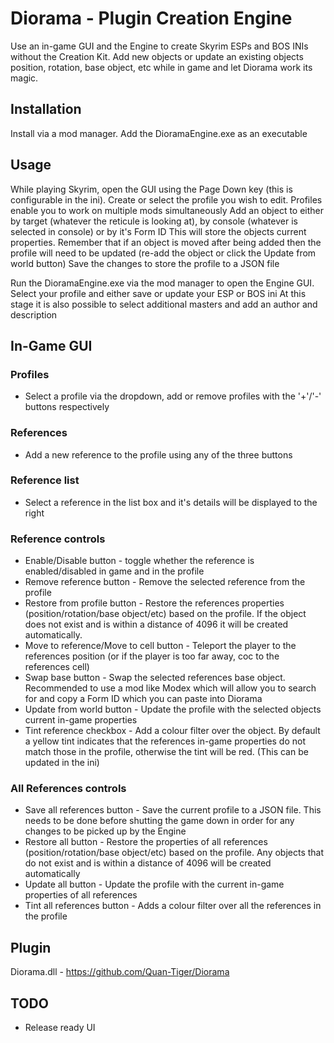 # ﻿Diorama - Plugin Creation Engine

Use an in-game GUI and the Engine to create Skyrim ESPs and BOS INIs without the Creation Kit. Add new objects or update an existing objects position, rotation, base object, etc while in game and let Diorama work its magic.

## Installation
Install via a mod manager. Add the DioramaEngine.exe as an executable

## Usage
While playing Skyrim, open the GUI using the Page Down key (this is configurable in the ini). Create or select the profile you wish to edit. Profiles enable you to work on multiple mods simultaneously
Add an object to either by target (whatever the reticule is looking at), by console (whatever is selected in console) or by it's Form ID
This will store the objects current properties. Remember that if an object is moved after being added then the profile will need to be updated (re-add the object or click the Update from world button)
Save the changes to store the profile to a JSON file

Run the DioramaEngine.exe via the mod manager to open the Engine GUI. Select your profile and either save or update your ESP or BOS ini
At this stage it is also possible to select additional masters and add an author and description

## In-Game GUI

### Profiles 
- Select a profile via the dropdown, add or remove profiles with the '+'/'-' buttons respectively

### References 
- Add a new reference to the profile using any of the three buttons

### Reference list 
- Select a reference in the list box and it's details will be displayed to the right

### Reference controls
- Enable/Disable button - toggle whether the reference is enabled/disabled in game and in the profile
- Remove reference button - Remove the selected reference from the profile
- Restore from profile button - Restore the references properties (position/rotation/base object/etc) based on the profile. If the object does not exist and is within a distance of 4096 it will be created automatically.
- Move to reference/Move to cell button - Teleport the player to the references position (or if the player is too far away, coc to the references cell)
- Swap base button - Swap the selected references base object. Recommended to use a mod like Modex which will allow you to search for and copy a Form ID which you can paste into Diorama
- Update from world button - Update the profile with the selected objects current in-game properties
- Tint reference checkbox - Add a colour filter over the object. By default a yellow tint indicates that the references in-game properties do not match those in the profile, otherwise the tint will be red. (This can be updated in the ini)

### All References controls
- Save all references button - Save the current profile to a JSON file. This needs to be done before shutting the game down in order for any changes to be picked up by the Engine
- Restore all button - Restore the properties of all references (position/rotation/base object/etc) based on the profile. Any objects that do not exist and is within a distance of 4096 will be created automatically	
- Update all button - Update the profile with the current in-game properties of all references
- Tint all references button - Adds a colour filter over all the references in the profile

## Plugin
Diorama.dll - https://github.com/Quan-Tiger/Diorama

## TODO
- Release ready UI
